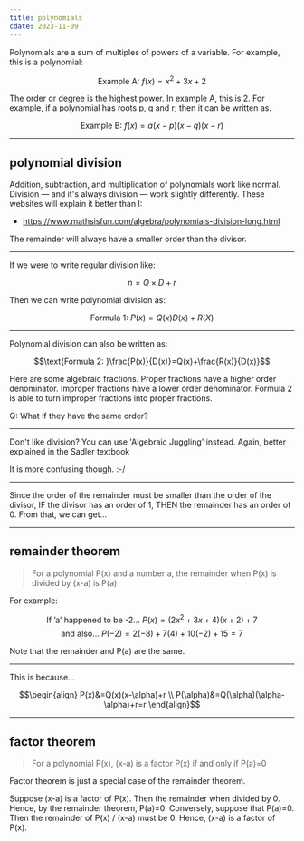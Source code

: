 ```yaml
---
title: polynomials
cdate: 2023-11-09
---
```


Polynomials are a sum of multiples of powers of a variable. For example, this is a polynomial:

$$\text{Example A: }f(x)=x^{2}+3x+2$$

The order or degree is the highest power. In example A, this is 2. For example, if a polynomial has roots p, q and r; then it can be written as.

$$\text{Example B: }f(x)=a(x-p)(x-q)(x-r)$$

---

## polynomial division

Addition, subtraction, and multiplication of polynomials work like normal. Division — and it's always division — work slightly differently. These websites will explain it better than I:

- https://www.mathsisfun.com/algebra/polynomials-division-long.html

The remainder will always have a smaller order than the divisor.

---

If we were to write regular division like:

$$n=Q\times D+r$$

Then we can write polynomial division as:

$$\text{Formula 1: }P(x)=Q(x)D(x)+R(X)$$

---

Polynomial division can also be written as:

$$\text{Formula 2: }\frac{P(x)}{D(x)}=Q(x)+\frac{R(x)}{D(x)}$$

Here are some algebraic fractions. Proper fractions have a higher order denominator. Improper fractions have a lower order denominator. Formula 2 is able to turn improper fractions into proper fractions.

Q: What if they have the same order?

---

Don't like division? You can use 'Algebraic Juggling' instead. Again, better explained in the Sadler textbook

It is more confusing though. :-/

---

Since the order of the remainder must be smaller than the order of the divisor, IF the divisor has an order of 1, THEN the remainder has an order of 0. From that, we can get...

---

## remainder theorem

> For a polynomial P(x) and a number a, the remainder when P(x) is divided by (x-a) is P(a)

For example:

$$\text{If 'a' happened to be -2... }P(x)=(2x^2+3x+4)(x+2)+7$$
$$\text{and also... }P(-2)=2(-8)+7(4)+10(-2)+15=7$$

Note that the remainder and P(a) are the same.

---

This is because...

$$\begin{align}
P(x)&=Q(x)(x-\alpha)+r \\
P(\alpha)&=Q(\alpha)(\alpha-\alpha)+r=r
\end{align}$$

---

## factor theorem

> For a polynomial P(x), (x-a) is a factor P(x) if and only if P(a)=0

Factor theorem is just a special case of the remainder theorem.

Suppose (x-a) is a factor of P(x). Then the remainder when divided by 0. Hence, by the remainder theorem, P(a)=0. Conversely, suppose that P(a)=0. Then the remainder of P(x) / (x-a) must be 0. Hence, (x-a) is a factor of P(x).
